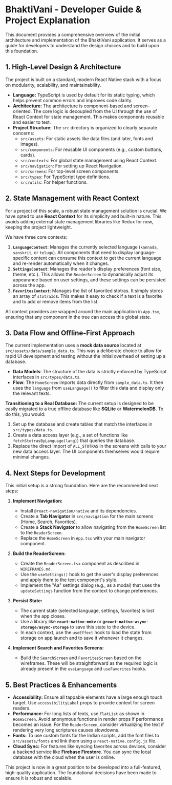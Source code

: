 # BhaktiVani - Developer Guide & Project Explanation

This document provides a comprehensive overview of the initial architecture and implementation of the BhaktiVani application. It serves as a guide for developers to understand the design choices and to build upon this foundation.

## 1. High-Level Design & Architecture

The project is built on a standard, modern React Native stack with a focus on modularity, scalability, and maintainability.

- **Language:** TypeScript is used by default for its static typing, which helps prevent common errors and improves code clarity.
- **Architecture:** The architecture is component-based and screen-oriented. The core logic is decoupled from the UI through the use of React Context for state management. This makes components reusable and easier to test.
- **Project Structure:** The `src` directory is organized to clearly separate concerns:
  - `src/assets`: For static assets like data files (and later, fonts and images).
  - `src/components`: For reusable UI components (e.g., custom buttons, cards).
  - `src/contexts`: For global state management using React Context.
  - `src/navigation`: For setting up React Navigation.
  - `src/screens`: For top-level screen components.
  - `src/types`: For TypeScript type definitions.
  - `src/utils`: For helper functions.

## 2. State Management with React Context

For a project of this scale, a robust state management solution is crucial. We have opted to use **React Context** for its simplicity and built-in nature. This avoids adding external state management libraries like Redux for now, keeping the project lightweight.

We have three core contexts:
1.  **`LanguageContext`**: Manages the currently selected language (`kannada`, `sanskrit`, or `telugu`). All components that need to display language-specific content can consume this context to get the current language and re-render automatically when it changes.
2.  **`SettingsContext`**: Manages the reader's display preferences (font size, theme, etc.). This allows the `ReaderScreen` to dynamically adjust its appearance based on user settings, and these settings can be persisted across the app.
3.  **`FavoritesContext`**: Manages the list of favorited stotras. It simply stores an array of `stotraId`s. This makes it easy to check if a text is a favorite and to add or remove items from the list.

All context providers are wrapped around the main application in `App.tsx`, ensuring that any component in the tree can access this global state.

## 3. Data Flow and Offline-First Approach

The current implementation uses a **mock data source** located at `src/assets/data/sample_data.ts`. This was a deliberate choice to allow for rapid UI development and testing without the initial overhead of setting up a database.

- **Data Models**: The structure of the data is strictly enforced by TypeScript interfaces in `src/types/data.ts`.
- **Flow**: The `HomeScreen` imports data directly from `sample_data.ts`. It then uses the `language` from `useLanguage()` to filter this data and display only the relevant texts.

**Transitioning to a Real Database:**
The current setup is designed to be easily migrated to a true offline database like **SQLite** or **WatermelonDB**. To do this, you would:
1.  Set up the database and create tables that match the interfaces in `src/types/data.ts`.
2.  Create a data access layer (e.g., a set of functions like `fetchStotrasByLanguage(lang)`) that queries the database.
3.  Replace the direct import of `ALL_STOTRAS` in the screens with calls to your new data access layer.
The UI components themselves would require minimal changes.

## 4. Next Steps for Development

This initial setup is a strong foundation. Here are the recommended next steps:

1.  **Implement Navigation:**
    - Install `@react-navigation/native` and its dependencies.
    - Create a **Tab Navigator** in `src/navigation` for the main screens (Home, Search, Favorites).
    - Create a **Stack Navigator** to allow navigating from the `HomeScreen` list to the `ReaderScreen`.
    - Replace the `HomeScreen` in `App.tsx` with your main navigator component.

2.  **Build the ReaderScreen:**
    - Create the `ReaderScreen.tsx` component as described in `WIREFRAMES.md`.
    - Use the `useSettings()` hook to get the user's display preferences and apply them to the text component's style.
    - Implement the "Aa" settings dialog (e.g., as a modal) that uses the `updateSettings` function from the context to change preferences.

3.  **Persist State:**
    - The current state (selected language, settings, favorites) is lost when the app closes.
    - Use a library like **`react-native-mmkv`** or **`@react-native-async-storage/async-storage`** to save this state to the device.
    - In each context, use the `useEffect` hook to load the state from storage on app launch and to save it whenever it changes.

4.  **Implement Search and Favorites Screens:**
    - Build the `SearchScreen` and `FavoritesScreen` based on the wireframes. These will be straightforward as the required logic is already present in the `useLanguage` and `useFavorites` hooks.

## 5. Best Practices & Enhancements

- **Accessibility:** Ensure all tappable elements have a large enough touch target. Use `accessibilityLabel` props to provide context for screen readers.
- **Performance:** For long lists of texts, use `FlatList` as shown in `HomeScreen`. Avoid anonymous functions in render props if performance becomes an issue. For the `ReaderScreen`, consider virtualizing the text if rendering very long scriptures causes slowdowns.
- **Fonts:** To use custom fonts for the Indian scripts, add the font files to `src/assets/fonts` and link them using a `react-native.config.js` file.
- **Cloud Sync:** For features like syncing favorites across devices, consider a backend service like **Firebase Firestore**. You can sync the local database with the cloud when the user is online.

This project is now in a great position to be developed into a full-featured, high-quality application. The foundational decisions have been made to ensure it is robust and scalable.
